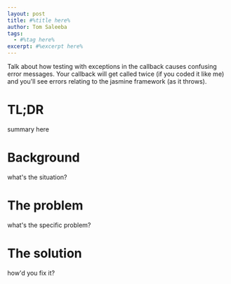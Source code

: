 ```yaml
---
layout: post
title: #%title here%
author: Tom Saleeba
tags:
  - #%tag here%
excerpt: #%excerpt here%
---
```


Talk about how testing with exceptions in the callback causes confusing error messages. Your callback will get called twice (if you coded it like me) and you'll see errors relating to the jasmine framework (as it throws).

# TL;DR
summary here

# Background
what's the situation?

# The problem
what's the specific problem?

# The solution
how'd you fix it?